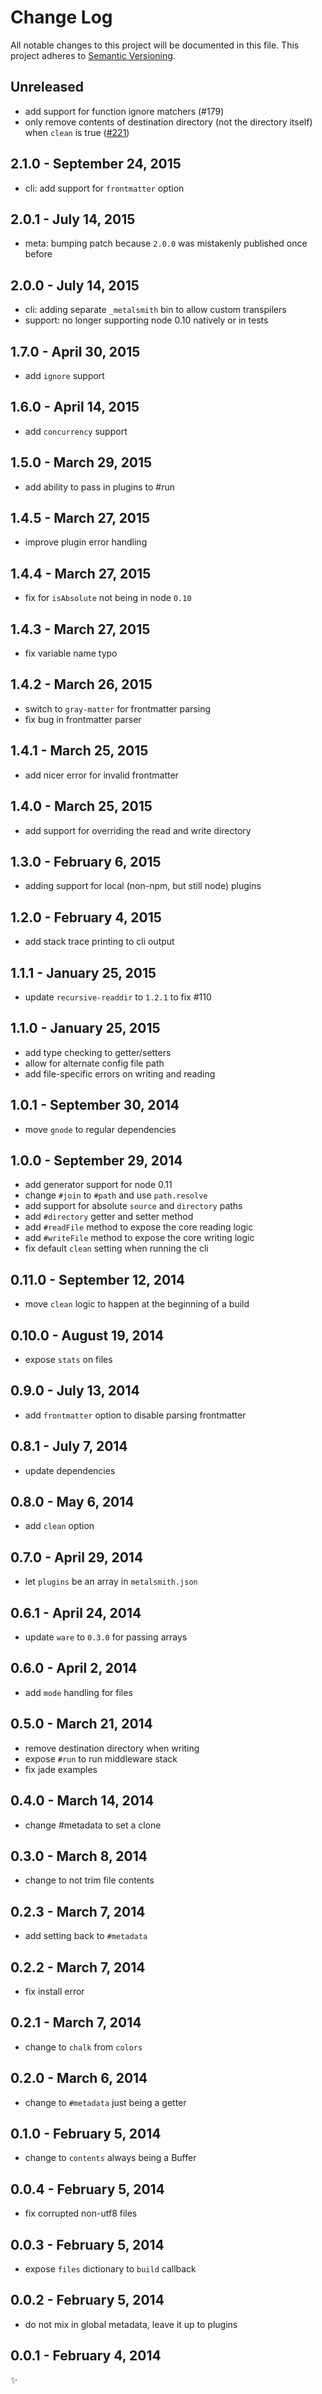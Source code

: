 # Change Log
All notable changes to this project will be documented in this file.
This project adheres to [Semantic Versioning](http://semver.org/).

## Unreleased
* add support for function ignore matchers (#179)
* only remove contents of destination directory (not the directory itself) when `clean` is true ([#221])

[#221]: https://github.com/metalsmith/metalsmith/pull/221

## 2.1.0 - September 24, 2015
* cli: add support for `frontmatter` option

## 2.0.1 - July 14, 2015
* meta: bumping patch because `2.0.0` was mistakenly published once before

## 2.0.0 - July 14, 2015
* cli: adding separate `_metalsmith` bin to allow custom transpilers
* support: no longer supporting node 0.10 natively or in tests

## 1.7.0 - April 30, 2015
* add `ignore` support

## 1.6.0 - April 14, 2015
* add `concurrency` support

## 1.5.0 - March 29, 2015
* add ability to pass in plugins to #run

## 1.4.5 - March 27, 2015
* improve plugin error handling

## 1.4.4 - March 27, 2015
* fix for `isAbsolute` not being in node `0.10`

## 1.4.3 - March 27, 2015
* fix variable name typo

## 1.4.2 - March 26, 2015
* switch to `gray-matter` for frontmatter parsing
* fix bug in frontmatter parser

## 1.4.1 - March 25, 2015
* add nicer error for invalid frontmatter

## 1.4.0 - March 25, 2015
* add support for overriding the read and write directory

## 1.3.0 - February 6, 2015
* adding support for local (non-npm, but still node) plugins

## 1.2.0 - February 4, 2015
* add stack trace printing to cli output

## 1.1.1 - January 25, 2015
* update `recursive-readdir` to `1.2.1` to fix #110

## 1.1.0 - January 25, 2015
* add type checking to getter/setters
* allow for alternate config file path
* add file-specific errors on writing and reading

## 1.0.1 - September 30, 2014
* move `gnode` to regular dependencies

## 1.0.0 - September 29, 2014
* add generator support for node 0.11
* change `#join` to `#path` and use `path.resolve`
* add support for absolute `source` and `directory` paths
* add `#directory` getter and setter method
* add `#readFile` method to expose the core reading logic
* add `#writeFile` method to expose the core writing logic
* fix default `clean` setting when running the cli

## 0.11.0 - September 12, 2014
* move `clean` logic to happen at the beginning of a build

## 0.10.0 - August 19, 2014
* expose `stats` on files

## 0.9.0 - July 13, 2014
* add `frontmatter` option to disable parsing frontmatter

## 0.8.1 - July 7, 2014
* update dependencies

## 0.8.0 - May 6, 2014
* add `clean` option

## 0.7.0 - April 29, 2014
* let `plugins` be an array in `metalsmith.json`

## 0.6.1 - April 24, 2014
* update `ware` to `0.3.0` for passing arrays

## 0.6.0 - April 2, 2014
* add `mode` handling for files

## 0.5.0 - March 21, 2014
* remove destination directory when writing
* expose `#run` to run middleware stack
* fix jade examples

## 0.4.0 - March 14, 2014
* change #metadata to set a clone

## 0.3.0 - March 8, 2014
* change to not trim file contents

## 0.2.3 - March 7, 2014
* add setting back to `#metadata`

## 0.2.2 - March 7, 2014
* fix install error

## 0.2.1 - March 7, 2014
* change to `chalk` from `colors`

## 0.2.0 - March 6, 2014
* change to `#metadata` just being a getter

## 0.1.0 - February 5, 2014
* change to `contents` always being a Buffer

## 0.0.4 - February 5, 2014
* fix corrupted non-utf8 files

## 0.0.3 - February 5, 2014
* expose `files` dictionary to `build` callback

## 0.0.2 - February 5, 2014
* do not mix in global metadata, leave it up to plugins

## 0.0.1 - February 4, 2014
:sparkles:

